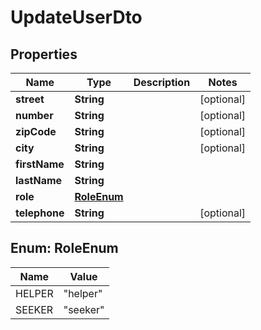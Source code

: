 

# UpdateUserDto

## Properties

Name | Type | Description | Notes
------------ | ------------- | ------------- | -------------
**street** | **String** |  |  [optional]
**number** | **String** |  |  [optional]
**zipCode** | **String** |  |  [optional]
**city** | **String** |  |  [optional]
**firstName** | **String** |  | 
**lastName** | **String** |  | 
**role** | [**RoleEnum**](#RoleEnum) |  | 
**telephone** | **String** |  |  [optional]



## Enum: RoleEnum

Name | Value
---- | -----
HELPER | &quot;helper&quot;
SEEKER | &quot;seeker&quot;



